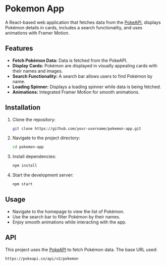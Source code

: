 # Pokemon App

A React-based web application that fetches data from the [PokeAPI](https://pokeapi.co/api/v2/pokemon), displays Pokémon details in cards, includes a search functionality, and uses animations with Framer Motion.

## Features

- **Fetch Pokémon Data:** Data is fetched from the PokeAPI.
- **Display Cards:** Pokémon are displayed in visually appealing cards with their names and images.
- **Search Functionality:** A search bar allows users to find Pokémon by name.
- **Loading Spinner:** Displays a loading spinner while data is being fetched.
- **Animations:** Integrated Framer Motion for smooth animations.

## Installation

1. Clone the repository:
   ```bash
   git clone https://github.com/your-username/pokemon-app.git
   ```

2. Navigate to the project directory:
   ```bash
   cd pokemon-app
   ```

3. Install dependencies:
   ```bash
   npm install
   ```

4. Start the development server:
   ```bash
   npm start
   ```

## Usage

- Navigate to the homepage to view the list of Pokémon.
- Use the search bar to filter Pokémon by their names.
- Enjoy smooth animations while interacting with the app.

## API

This project uses the [PokeAPI](https://pokeapi.co/) to fetch Pokémon data. The base URL used:
```
https://pokeapi.co/api/v2/pokemon
```
